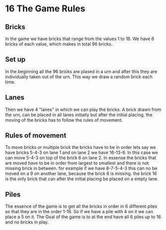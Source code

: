 # 16 The Game Rules 

## Bricks
In the game we have bricks that range from the values 1 to 16. We have 6 bricks of each value, which makes in total 96 bricks. 

## Set up
In the beginning all the 96 bricks are plased in a urn and after this they are individually taken out of the urn. This way we draw a random brick each time.

## Lanes 
 Then we have 4 "lanes" in which we can play the bricks. A brick drawn from the urn, can be placed in all lanes initially but after the initial placing, the moving of the bricks has to follow the rules of movement.

## Rules of movement 
To move bricks or multiple brick the bricks have to be in order lets say we have bricks 5-4-3 on lane 1 and on lane 2 we have 16-13-6. In this case we can move 5-4-3 on top of the brick 6 on lane 2. In essense the bricks that are moved have to be in order from largest to smallest and there is not missing brick in between. for example if we have 8-7-5-4-3 this can no be moved on a 9 on another lane, because the brick 6 is missing. the brick 16 is the only brick that can after the initial placing be placed on a empty lane. 

## Piles
The essence of the game is to get all the bricks in order in 6 different piles so that they are in the order 1-16. So if we have a pile with 4 on it we can place a 5 on it. The Goal of the game is to at the end have all 6 piles up to 16 and no bricks in play.
